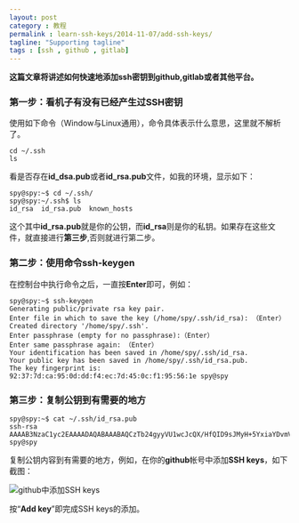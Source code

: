 ```yaml
---
layout: post
category : 教程
permalink : learn-ssh-keys/2014-11-07/add-ssh-keys/
tagline: "Supporting tagline"
tags : [ssh , github , gitlab]
---
```


**这篇文章将讲述如何快速地添加ssh密钥到github,gitlab或者其他平台。**

### 第一步：看机子有没有已经产生过SSH密钥

使用如下命令（Window与Linux通用），命令具体表示什么意思，这里就不解析了。

    cd ~/.ssh
    ls

<!--break-->

看是否存在**id_dsa.pub**或者**id_rsa.pub**文件，如我的环境，显示如下：

    spy@spy:~$ cd ~/.ssh/
    spy@spy:~/.ssh$ ls
    id_rsa  id_rsa.pub  known_hosts

这个其中**id_rsa.pub**就是你的公钥，而**id_rsa**则是你的私钥。如果存在这些文件，就直接进行**第三步**,否则就进行第二步。

### 第二步：使用命令**ssh-keygen**

在控制台中执行命令之后，一直按**Enter**即可，例如：

    spy@spy:~$ ssh-keygen
    Generating public/private rsa key pair.
    Enter file in which to save the key (/home/spy/.ssh/id_rsa): （Enter）
    Created directory '/home/spy/.ssh'.
    Enter passphrase (empty for no passphrase):（Enter）
    Enter same passphrase again: （Enter）
    Your identification has been saved in /home/spy/.ssh/id_rsa.
    Your public key has been saved in /home/spy/.ssh/id_rsa.pub.
    The key fingerprint is:
    92:37:7d:ca:95:0d:dd:f4:ec:7d:45:0c:f1:95:56:1e spy@spy

### 第三步：复制公钥到有需要的地方

    spy@spy:~$ cat ~/.ssh/id_rsa.pub
    ssh-rsa AAAAB3NzaC1yc2EAAAADAQABAAABAQCzTb24gyyVU1wcJcQX/HfQID9sJMyH+5YxiaYDvmVhRjJoD3Wu4rqF3ZeY7I35aq09Ois8UKuaedaOAdE1YNbxv9fidPU4jWHN8Epnc8PR32ec3kKoQCo9enKznrt4x9giFt1fEqNYIx8gUTivyoCoC+74mVaXO3sjzzO60xp8qhX6h8HxwhRQt6X5A0MF/gK7E13TCPhNr50sGZ/yKyE2K3MePT/DRRvrM7cDdS/ESE5WsGuB59N6KMAGX8eSMlnI1f7envUwAL4V+FFuvbHORAA5/3NeWSUiwWjTr6yFeiLBoxcBYRh+LtC6MeyPEa8hd+JKdYgAysntsT6KQYSF spy@spy

复制公钥内容到有需要的地方，例如，在你的**github**帐号中添加**SSH keys**，如下截图：

![github中添加SSH keys](http://pigerla.com/assets/images/20141107/add_ssh_keys.png)

按“**Add key**”即完成SSH keys的添加。




